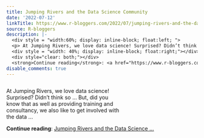 ```yaml
---
title: Jumping Rivers and the Data Science Community
date: '2022-07-12'
linkTitle: https://www.r-bloggers.com/2022/07/jumping-rivers-and-the-data-science-community/
source: R-bloggers
description: |-
  <div style = "width:60%; display: inline-block; float:left; ">
  <p> At Jumping Rivers, we love data science! Surprised? Didn’t think so … But, did you know that as well as providing training and consultancy, we also like to get involved with the data ...</p></div>
  <div style = "width: 40%; display: inline-block; float:right;"></div>
  <div style="clear: both;"></div>
  <strong>Continue reading</strong>: <a href="https://www.r-bloggers.com/2022/07/jumping-rivers-and-the-data-science-community/">Jumping Rivers and the Data Science ...
disable_comments: true
---
```

<div style = "width:60%; display: inline-block; float:left; ">
<p> At Jumping Rivers, we love data science! Surprised? Didn’t think so … But, did you know that as well as providing training and consultancy, we also like to get involved with the data ...</p></div>
<div style = "width: 40%; display: inline-block; float:right;"></div>
<div style="clear: both;"></div>
<strong>Continue reading</strong>: <a href="https://www.r-bloggers.com/2022/07/jumping-rivers-and-the-data-science-community/">Jumping Rivers and the Data Science ...